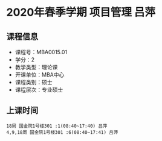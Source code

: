 # 2020年春季学期 项目管理 吕萍






## 课程信息

- 课程号：MBA0015.01
- 学分：2
- 教学类型：理论课
- 开课单位：MBA中心
- 课程类别：硕士
- 课程层次：专业硕士

## 上课时间

```
18周 国金院1号楼301 :1(08:40~17:40) 吕萍
4,9,18周 国金院1号楼301 :6(08:40~17:41) 吕萍
```

